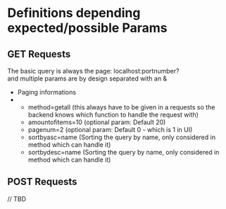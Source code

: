 # Definitions depending expected/possible Params

## GET Requests

The basic query is always the page: localhost:portnumber? \
and multiple params are by design separated with an &

 - Paging informations
 - - method=getall   (this always have to be given in a requests so the backend knows which function to handle the request with)
   - amountofitems=10 (optional param: Default 20)
   - pagenum=2 (optional param: Default 0 - which is 1 in UI)
   - sortbyasc=name (Sorting the query by name, only considered in method which can handle it)
   - sortbydesc=name (Sorting the query by name, only considered in method which can handle it)

## POST Requests
 // TBD